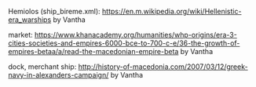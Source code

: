 Hemiolos (ship_bireme.xml):
https://en.m.wikipedia.org/wiki/Hellenistic-era_warships
by Vantha

market:
https://www.khanacademy.org/humanities/whp-origins/era-3-cities-societies-and-empires-6000-bce-to-700-c-e/36-the-growth-of-empires-betaa/a/read-the-macedonian-empire-beta
by Vantha

dock, merchant ship:
http://history-of-macedonia.com/2007/03/12/greek-navy-in-alexanders-campaign/
by Vantha
